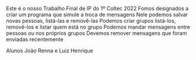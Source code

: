Este é o nosso Trabalho Final de IP do 1º Coltec 2022
Fomos designados a criar um programa que simule a troca de mensagens
Nele podemos salvar novas pessoas, listá-las e removê-las
Podemos criar grupos listá-los, removê-los e listar quem está no grupo
Podemos mandar mensagens entre pessoas ou nos próprios grupos
Devemos remover mensagens que foram enviadas recentemente

Alunos João Renna e Luiz Henrique